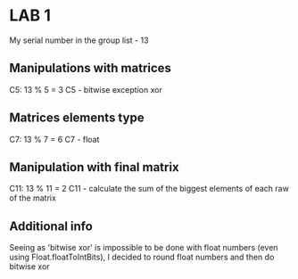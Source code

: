# LAB 1
My serial number in the group list - 13

## Manipulations with matrices
C5: 13 % 5 = 3
C5 - bitwise exception xor

## Matrices elements type
C7: 13 % 7 = 6
C7 - float

## Manipulation with final matrix
C11: 13 % 11 = 2
C11 - calculate the sum of the biggest elements of each raw of the matrix

## Additional info
Seeing as 'bitwise xor' is impossible to be done with float numbers (even using Float.floatToIntBits), I decided to round float numbers and then do bitwise xor